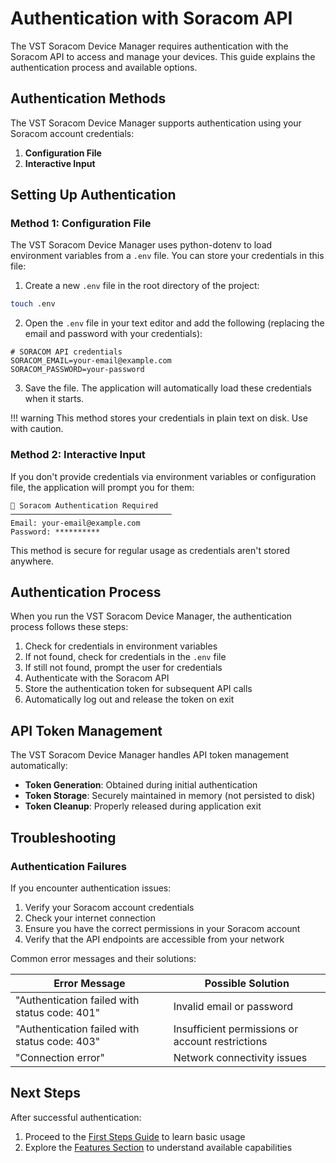 # Authentication with Soracom API

The VST Soracom Device Manager requires authentication with the Soracom API to access and manage your devices. This guide explains the authentication process and available options.

## Authentication Methods

The VST Soracom Device Manager supports authentication using your Soracom account credentials:

1. **Configuration File**
2. **Interactive Input**

## Setting Up Authentication

### Method 1: Configuration File

The VST Soracom Device Manager uses python-dotenv to load environment variables from a `.env` file. You can store your credentials in this file:

1. Create a new `.env` file in the root directory of the project:

```bash
touch .env
```

2. Open the `.env` file in your text editor and add the following (replacing the email and password with your credentials):

```
# SORACOM API credentials
SORACOM_EMAIL=your-email@example.com
SORACOM_PASSWORD=your-password
```

3. Save the file. The application will automatically load these credentials when it starts.

!!! warning
    This method stores your credentials in plain text on disk. Use with caution.

### Method 2: Interactive Input

If you don't provide credentials via environment variables or configuration file, the application will prompt you for them:

```
🔐 Soracom Authentication Required
────────────────────────────────────
Email: your-email@example.com
Password: **********
```

This method is secure for regular usage as credentials aren't stored anywhere.

## Authentication Process

When you run the VST Soracom Device Manager, the authentication process follows these steps:

1. Check for credentials in environment variables
2. If not found, check for credentials in the `.env` file
3. If still not found, prompt the user for credentials
4. Authenticate with the Soracom API
5. Store the authentication token for subsequent API calls
6. Automatically log out and release the token on exit

## API Token Management

The VST Soracom Device Manager handles API token management automatically:

- **Token Generation**: Obtained during initial authentication
- **Token Storage**: Securely maintained in memory (not persisted to disk)
- **Token Cleanup**: Properly released during application exit

## Troubleshooting

### Authentication Failures

If you encounter authentication issues:

1. Verify your Soracom account credentials
2. Check your internet connection
3. Ensure you have the correct permissions in your Soracom account
4. Verify that the API endpoints are accessible from your network

Common error messages and their solutions:

| Error Message | Possible Solution |
|---------------|-------------------|
| "Authentication failed with status code: 401" | Invalid email or password |
| "Authentication failed with status code: 403" | Insufficient permissions or account restrictions |
| "Connection error" | Network connectivity issues |

## Next Steps

After successful authentication:

1. Proceed to the [First Steps Guide](first-steps.md) to learn basic usage
2. Explore the [Features Section](../features/device-listing.md) to understand available capabilities
